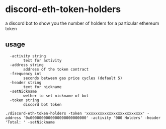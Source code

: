 # discord-eth-token-holders
a discord bot to show you the number of holders for a particular ethereum token

## usage

```
  -activity string
        text for activity
  -address string
        address of the token contract
  -frequency int
        seconds between gas price cycles (default 5)
  -header string
        text for nickname
  -setNickname
        wether to set nickname of bot
  -token string
        discord bot token
```

```
./discord-eth-token-holders -token 'xxxxxxxxxxxxxxxxxxxxxxxxx' -address '0x0000000000000000000000000' -activity '000 Holders' -header 'Total: ' -setNickname
```
